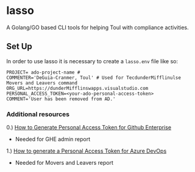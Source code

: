 # lasso 

A Golang/GO based CLI tools for helping Toul with compliance activities.

## Set Up

In order to use lasso it is necessary to create a `lasso.env` file like so:
```dotenv
PROJECT= ado-project-name # 
COMMENTER='DeGuia-Cranmer, Toul' # Used for TecdunderMifflinulse Movers and Leavers command
ORG_URL=https://dunderMifflinswapps.visualstudio.com 
PERSONAL_ACCESS_TOKEN=<your-ado-personal-access-token>
COMMENT='User has been removed from AD.' 
```

### Additional resources

0.) [How to Generate Personal Access Token for Github Enterprise](https://docs.github.com/en/authentication/keeping-your-account-and-data-secure/creating-a-personal-access-token)
- Needed for GHE admin report

1.) [How to generate a Personal Access Token for Azure DevOps](https://docs.searchunify.com/Content/Content-Sources/Azure-Generate-Personal-Access-Token.htm)
- Needed for Movers and Leavers report



